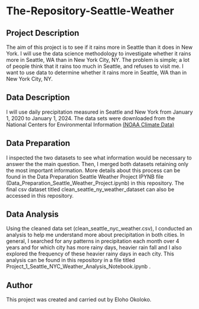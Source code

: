 # The-Repository-Seattle-Weather
## Project Description
The aim of this project is to see if it rains more in Seattle than it does in New York.
I will use the data science methodology to investigate whether it rains more in Seattle, WA than in New York City, NY. The problem is simple; a lot of people think that it rains too much in Seattle, and refuses to visit me. I want to use data to determine whether it rains more in Seattle, WA than in New York City, NY.

## Data Description
I will use daily precipitation measured in Seattle and New York from January 1, 2020 to January 1, 2024. The data sets were downloaded from the National Centers for Environmental Information [(NOAA Climate Data)](https://www.ncei.noaa.gov/cdo-web/search?datasetid=GHCND)

## Data Preparation
I inspected the two datasets to see what information would be necessary to answer the the main question. Then, I merged both datasets retaining only the most important information.
More details about this process can be found in the Data Preparation Seattle Weather Project IPYNB file (Data_Preparation_Seattle_Weather_Project.ipynb) in this repository. The final csv dataset titled clean_seattle_ny_weather_dataset can also be accessed in this repository.

## Data Analysis
Using the cleaned data set (clean_seattle_nyc_weather.csv), I conducted an analysis to help me understand more about precipitation in both cities. In general, I searched for any patterns in precipitation each month over 4 years and for which city has more rainy days, heavier rain fall and I also explored the frequency of these heavier rainy days in each city. This analysis can be found in this repository in a file titled Project_1_Seattle_NYC_Weather_Analysis_Notebook.ipynb .

## Author
This project was created and carried out by Eloho Okoloko.

##
